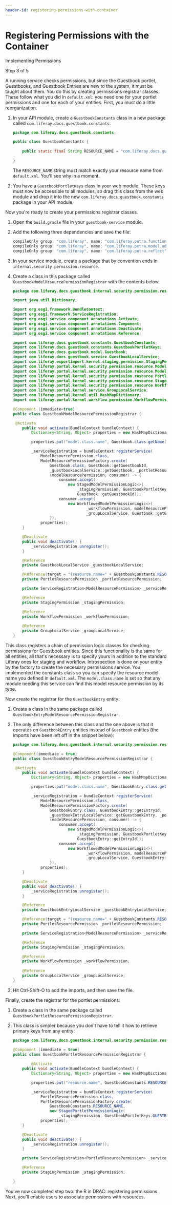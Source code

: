 ```yaml
---
header-id: registering-permissions-with-container
---
```


# Registering Permissions with the Container

<div class="learn-path-step row">
    <p id="stepTitle">Implementing Permissions</p><p>Step 3 of 5</p>
</div>

A running service checks permissions, but since the Guestbook portlet,
Guestbooks, and Guestbook Entries are new to the system, it must be taught about
them. You do this by creating permissions registrar classes. These follow what
you did in `default.xml`: you need one for your portlet permissions and one for
each of your entities. First, you must do a little reorganization. 

1.  In your API module, create a `GuestbookConstants` class in a new package
    called `com.liferay.docs.guestbook.constants`: 

    ```java
    package com.liferay.docs.guestbook.constants;

    public class GuestbookConstants {
        
        public static final String RESOURCE_NAME = "com.liferay.docs.guestbook";

    }
    ```

    The `RESOURCE_NAME` string must match exactly your resource name from
    `default.xml`. You'll see why in a moment. 

2.  You have a `GuestbookPortletKeys` class in your web module. These keys must
    now be accessible to all modules, so drag this class from the web module and
    drop it into the new `com.liferay.docs.guestbook.constants` package in your
    API module. 

Now you're ready to create your permissions registrar classes. 

1.  Open the `build.gradle` file in your `guestbook-service` module. 

2.  Add the following three dependencies and save the file: 

    ```groovy
	compileOnly group: "com.liferay", name: "com.liferay.petra.function"
	compileOnly group: "com.liferay", name: "com.liferay.petra.model.adapter"
	compileOnly group: "com.liferay", name: "com.liferay.petra.reflect"
    ```

3.  In your service module, create a package that by convention ends in
    `internal.security.permission.resource`. 

4.  Create a class in this package called
    `GuestbookModelResourcePermissionRegistrar` with the contents below. 

    ```java
    package com.liferay.docs.guestbook.internal.security.permission.resource;

    import java.util.Dictionary;

    import org.osgi.framework.BundleContext;
    import org.osgi.framework.ServiceRegistration;
    import org.osgi.service.component.annotations.Activate;
    import org.osgi.service.component.annotations.Component;
    import org.osgi.service.component.annotations.Deactivate;
    import org.osgi.service.component.annotations.Reference;

    import com.liferay.docs.guestbook.constants.GuestbookConstants;
    import com.liferay.docs.guestbook.constants.GuestbookPortletKeys;
    import com.liferay.docs.guestbook.model.Guestbook;
    import com.liferay.docs.guestbook.service.GuestbookLocalService;
    import com.liferay.exportimport.kernel.staging.permission.StagingPermission;
    import com.liferay.portal.kernel.security.permission.resource.ModelResourcePermission;
    import com.liferay.portal.kernel.security.permission.resource.ModelResourcePermissionFactory;
    import com.liferay.portal.kernel.security.permission.resource.PortletResourcePermission;
    import com.liferay.portal.kernel.security.permission.resource.StagedModelPermissionLogic;
    import com.liferay.portal.kernel.security.permission.resource.WorkflowedModelPermissionLogic;
    import com.liferay.portal.kernel.service.GroupLocalService;
    import com.liferay.portal.kernel.util.HashMapDictionary;
    import com.liferay.portal.kernel.workflow.permission.WorkflowPermission;

    @Component (immediate=true)
    public class GuestbookModelResourcePermissionRegistrar {

     @Activate
        public void activate(BundleContext bundleContext) {
            Dictionary<String, Object> properties = new HashMapDictionary<>();

            properties.put("model.class.name", Guestbook.class.getName());

            _serviceRegistration = bundleContext.registerService(
                ModelResourcePermission.class,
                ModelResourcePermissionFactory.create(
                    Guestbook.class, Guestbook::getGuestbookId,
                    _guestbookLocalService::getGuestbook, _portletResourcePermission,
                    (modelResourcePermission, consumer) -> {
                        consumer.accept(
                            new StagedModelPermissionLogic<>(
                                _stagingPermission, GuestbookPortletKeys.GUESTBOOK,
                                Guestbook::getGuestbookId));
                        consumer.accept(
                            new WorkflowedModelPermissionLogic<>(
                                    _workflowPermission, modelResourcePermission,
                                    _groupLocalService, Guestbook::getGuestbookId));
                    }),
                properties);
        }

        @Deactivate
        public void deactivate() {
            _serviceRegistration.unregister();
        }

        @Reference
        private GuestbookLocalService _guestbookLocalService;

        @Reference(target = "(resource.name=" + GuestbookConstants.RESOURCE_NAME + ")")
        private PortletResourcePermission _portletResourcePermission;

        private ServiceRegistration<ModelResourcePermission> _serviceRegistration;

        @Reference
        private StagingPermission _stagingPermission;

        @Reference
        private WorkflowPermission _workflowPermission;
        
        @Reference
        private GroupLocalService _groupLocalService;
    }
    ```

This class registers a chain of permission logic classes for checking
permissions for Guestbook entities. Since this functionality is the same for all
entities, all that's necessary is to specify yours in addition to the standard
Liferay ones for staging and workflow. Introspection is done on your entity by
the factory to create the necessary permissions service. You implemented the
constants class so you can specify the resource model name you defined in
`default.xml`. The `model.class.name` is set so that any module needing this
service can find this model resource permission by its type. 

Now create the registrar for the `GuestbookEntry` entity: 

1.  Create a class in the same package called
    `GuestbookEntryModelResourcePermissionRegistrar`. 

2.  The only difference between this class and the one above is that it operates
    on `GuestbookEntry` entities instead of `Guestbook` entities (the imports
    have been left off in the snippet below): 

    ```java
    package com.liferay.docs.guestbook.internal.security.permission.resource;

    @Component(immediate = true)
    public class GuestbookEntryModelResourcePermissionRegistrar {

     @Activate
        public void activate(BundleContext bundleContext) {
            Dictionary<String, Object> properties = new HashMapDictionary<>();

            properties.put("model.class.name", GuestbookEntry.class.getName());

            _serviceRegistration = bundleContext.registerService(
                ModelResourcePermission.class,
                ModelResourcePermissionFactory.create(
                    GuestbookEntry.class, GuestbookEntry::getEntryId,
                    _guestbookEntryLocalService::getGuestbookEntry, _portletResourcePermission,
                    (modelResourcePermission, consumer) -> {
                        consumer.accept(
                            new StagedModelPermissionLogic<>(
                                _stagingPermission, GuestbookPortletKeys.GUESTBOOK,
                                GuestbookEntry::getEntryId));
                        consumer.accept(
                            new WorkflowedModelPermissionLogic<>(
                                    _workflowPermission, modelResourcePermission,
                                    _groupLocalService, GuestbookEntry::getEntryId));
                    }),
                properties);
        }

        @Deactivate
        public void deactivate() {
            _serviceRegistration.unregister();
        }

        @Reference
        private GuestbookEntryLocalService _guestbookEntryLocalService;

        @Reference(target = "(resource.name=" + GuestbookConstants.RESOURCE_NAME + ")")
        private PortletResourcePermission _portletResourcePermission;

        private ServiceRegistration<ModelResourcePermission> _serviceRegistration;

        @Reference
        private StagingPermission _stagingPermission;

        @Reference
        private WorkflowPermission _workflowPermission;
        
        @Reference
        private GroupLocalService _groupLocalService;
    }
    ```

3.  Hit Ctrl-Shift-O to add the imports, and then save the file. 

Finally, create the registrar for the portlet permissions: 

1.  Create a class in the same package called
    `GuestbookPortletResourcePermissionRegistrar`. 

2.  This class is simpler because you don't have to tell it how to retrieve
    primary keys from any entity: 

    ```java
    package com.liferay.docs.guestbook.internal.security.permission.resource;

    @Component (immediate = true)
    public class GuestbookPortletResourcePermissionRegistrar {
        
            @Activate
        public void activate(BundleContext bundleContext) {
            Dictionary<String, Object> properties = new HashMapDictionary<>();

            properties.put("resource.name", GuestbookConstants.RESOURCE_NAME);

            _serviceRegistration = bundleContext.registerService(
                PortletResourcePermission.class,
                PortletResourcePermissionFactory.create(
                    GuestbookConstants.RESOURCE_NAME,
                    new StagedPortletPermissionLogic(
                        _stagingPermission, GuestbookPortletKeys.GUESTBOOK)),
                properties);
        }

        @Deactivate
        public void deactivate() {
            _serviceRegistration.unregister();
        }

        private ServiceRegistration<PortletResourcePermission> _serviceRegistration;

        @Reference
        private StagingPermission _stagingPermission;

    }
    ```

You've now completed step two: the R in DRAC: registering permissions. Next,
you'll enable users to associate permissions with resources. 
